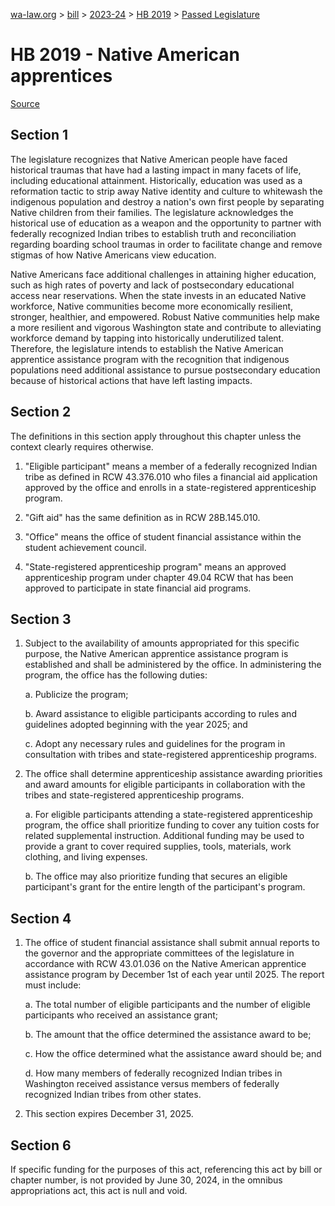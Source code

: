 [wa-law.org](/) > [bill](/bill/) > [2023-24](/bill/2023-24/) > [HB 2019](/bill/2023-24/hb/2019/) > [Passed Legislature](/bill/2023-24/hb/2019/S.PL/)

# HB 2019 - Native American apprentices

[Source](http://lawfilesext.leg.wa.gov/biennium/2023-24/Pdf/Bills/House%20Passed%20Legislature/2019-S.PL.pdf)

## Section 1
The legislature recognizes that Native American people have faced historical traumas that have had a lasting impact in many facets of life, including educational attainment. Historically, education was used as a reformation tactic to strip away Native identity and culture to whitewash the indigenous population and destroy a nation's own first people by separating Native children from their families. The legislature acknowledges the historical use of education as a weapon and the opportunity to partner with federally recognized Indian tribes to establish truth and reconciliation regarding boarding school traumas in order to facilitate change and remove stigmas of how Native Americans view education.

Native Americans face additional challenges in attaining higher education, such as high rates of poverty and lack of postsecondary educational access near reservations. When the state invests in an educated Native workforce, Native communities become more economically resilient, stronger, healthier, and empowered. Robust Native communities help make a more resilient and vigorous Washington state and contribute to alleviating workforce demand by tapping into historically underutilized talent. Therefore, the legislature intends to establish the Native American apprentice assistance program with the recognition that indigenous populations need additional assistance to pursue postsecondary education because of historical actions that have left lasting impacts.

## Section 2
The definitions in this section apply throughout this chapter unless the context clearly requires otherwise.

1. "Eligible participant" means a member of a federally recognized Indian tribe as defined in RCW 43.376.010 who files a financial aid application approved by the office and enrolls in a state-registered apprenticeship program.

2. "Gift aid" has the same definition as in RCW 28B.145.010.

3. "Office" means the office of student financial assistance within the student achievement council.

4. "State-registered apprenticeship program" means an approved apprenticeship program under chapter 49.04 RCW that has been approved to participate in state financial aid programs.

## Section 3
1. Subject to the availability of amounts appropriated for this specific purpose, the Native American apprentice assistance program is established and shall be administered by the office. In administering the program, the office has the following duties:

    a. Publicize the program;

    b. Award assistance to eligible participants according to rules and guidelines adopted beginning with the year 2025; and

    c. Adopt any necessary rules and guidelines for the program in consultation with tribes and state-registered apprenticeship programs.

2. The office shall determine apprenticeship assistance awarding priorities and award amounts for eligible participants in collaboration with the tribes and state-registered apprenticeship programs.

    a. For eligible participants attending a state-registered apprenticeship program, the office shall prioritize funding to cover any tuition costs for related supplemental instruction. Additional funding may be used to provide a grant to cover required supplies, tools, materials, work clothing, and living expenses.

    b. The office may also prioritize funding that secures an eligible participant's grant for the entire length of the participant's program.

## Section 4
1. The office of student financial assistance shall submit annual reports to the governor and the appropriate committees of the legislature in accordance with RCW 43.01.036 on the Native American apprentice assistance program by December 1st of each year until 2025. The report must include:

    a. The total number of eligible participants and the number of eligible participants who received an assistance grant;

    b. The amount that the office determined the assistance award to be;

    c. How the office determined what the assistance award should be; and

    d. How many members of federally recognized Indian tribes in Washington received assistance versus members of federally recognized Indian tribes from other states.

2. This section expires December 31, 2025.

## Section 6
If specific funding for the purposes of this act, referencing this act by bill or chapter number, is not provided by June 30, 2024, in the omnibus appropriations act, this act is null and void.

